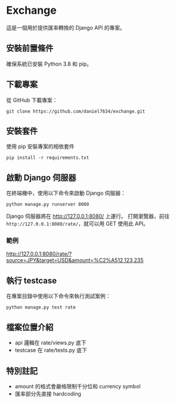 
# Exchange

這是一個用於提供匯率轉換的 Django API 的專案。

## 安裝前置條件
確保系統已安裝 Python 3.8 和 pip。

## 下載專案
從 GitHub 下載專案：
```
git clone https://github.com/daniel7634/exchange.git
```

## 安裝套件
使用 pip 安裝專案的相依套件
```
pip install -r requirements.txt
```

## 啟動 Django 伺服器
在終端機中，使用以下命令來啟動 Django 伺服器：
```
python manage.py runserver 8080
```
Django 伺服器將在 http://127.0.0.1:8080/ 上運行。
打開瀏覽器，前往 `http://127.0.0.1:8080/rate/`，就可以用 GET 使用此 API。

### 範例
http://127.0.0.1:8080/rate/?source=JPY&target=USD&amount=%C2%A512,123,235

## 執行 testcase
在專案目錄中使用以下命令來執行測試案例：
```
python manage.py test rate
```

## 檔案位置介紹
- api 邏輯在 rate/views.py 底下
- testcase 在 rate/tests.py 底下

## 特別註記
- amount 的格式會嚴格限制千分位和 currency symbol
- 匯率部分先直接 hardcoding

